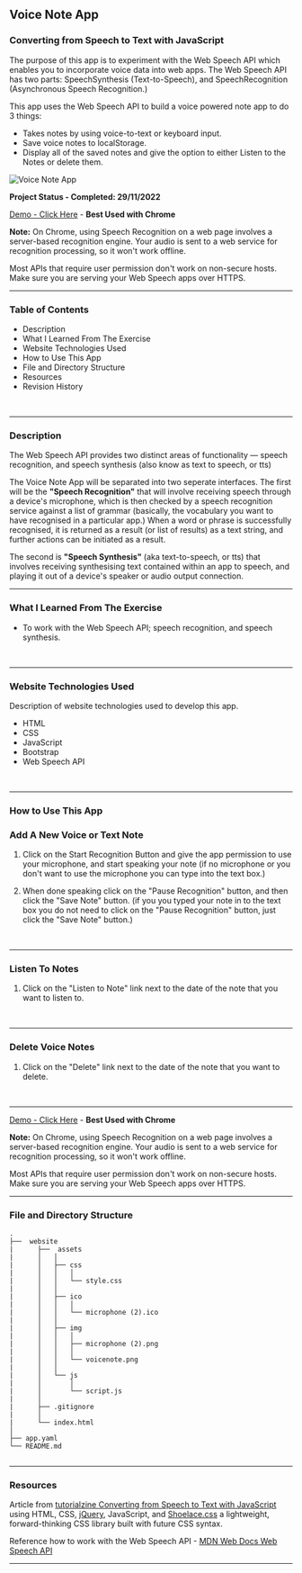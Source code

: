 ## Voice Note App
### Converting from Speech to Text with JavaScript

The purpose of this app is to experiment with the Web Speech API which enables you to incorporate voice data into web apps. The Web Speech API has two parts: SpeechSynthesis (Text-to-Speech), and SpeechRecognition (Asynchronous Speech Recognition.)

This app uses the Web Speech API to build a voice powered note app to do 3 things:

 - Takes notes by using voice-to-text or keyboard input.
 - Save voice notes to localStorage.
 - Display all of the saved notes and give the option to either Listen to the Notes or delete them.




![Voice Note App](websote/assets/img/voicenote.png)
<br>

__Project Status - Completed: 29/11/2022__

[Demo - Click Here](https://voice-note-app-369001.et.r.appspot.com/) - __Best Used with Chrome__

__Note:__ On Chrome, using Speech Recognition on a web page involves a server-based recognition engine. Your audio is sent to a web service for recognition processing, so it won't work offline.
<br>

Most APIs that require user permission don't work on non-secure hosts. Make sure you are serving your Web Speech apps over HTTPS.
<br>

----

### Table of Contents

  -  Description
  -  What I Learned From The Exercise
  -  Website Technologies Used
  -  How to Use This App
  -  File and Directory Structure
  -  Resources
  -  Revision History  
<br>

----


### Description

The Web Speech API provides two distinct areas of functionality — speech recognition, and speech synthesis (also know as text to speech, or tts) 

The Voice Note App will be separated into two seperate interfaces. The first will be the __"Speech Recognition"__ that will involve receiving speech through a device's microphone, which is then checked by a speech recognition service against a list of grammar (basically, the vocabulary you want to have recognised in a particular app.) When a word or phrase is successfully recognised, it is returned as a result (or list of results) as a text string, and further actions can be initiated as a result.

The second is __"Speech Synthesis"__ (aka text-to-speech, or tts) that involves receiving synthesising text contained within an app to speech, and playing it out of a device's speaker or audio output connection.
<br>


----


### What I Learned From The Exercise
- To work with the Web Speech API; speech recognition, and speech synthesis.
<br>

----


### Website Technologies Used

Description of website technologies used to develop this app.

- HTML
- CSS
- JavaScript
- Bootstrap
- Web Speech API
<br>

----


### How to Use This App

### Add A New Voice or Text Note
1. ​Click on the Start Recognition Button and give the app permission to use your microphone, and start speaking your note (if no microphone or you don't want to use the microphone you can type into the text box.)

2. ​When done speaking click on the "Pause Recognition" button, and then click the "Save Note" button. (if you you typed your note in to the text box you do not need to click on the "Pause Recognition" button, just click the "Save Note" button.) 
<br>

----

### Listen To Notes
1. Click on the "Listen to Note" link next to the date of the note that you want to listen to.
<br>

----

### Delete Voice Notes
1. Click on the "Delete" link next to the date of the note that you want to delete.
<br>

----


[Demo - Click Here](https://voice-note-app-369001.et.r.appspot.com/l) - __Best Used with Chrome__

__Note:__ On Chrome, using Speech Recognition on a web page involves a server-based recognition engine. Your audio is sent to a web service for recognition processing, so it won't work offline.
<br>

Most APIs that require user permission don't work on non-secure hosts. Make sure you are serving your Web Speech apps over HTTPS.
<br>


----

### File and Directory Structure

```
.
├──  website
|      ├──  assets
|      │   │
|      │   ├── css
|      │   │   │
|      │   │   └── style.css
|      │   │
|      │   ├── ico
|      │   │   │
|      │   │   └── microphone (2).ico
|      │   │
|      │   ├── img
|      │   │   │
|      │   │   ├── microphone (2).png
|      │   │   │
|      │   │   └── voicenote.png
|      │   │
|      │   └── js
|      │       │
|      │       └── script.js
|      │ 
|      ├── .gitignore
|      │
|      └── index.html
│
├── app.yaml
└── README.md     
       
```

----


### Resources

Article from [tutorialzine Converting from Speech to Text with JavaScript](https://tutorialzine.com/2017/08/converting-from-speech-to-text-with-javascript) using HTML, CSS, [jQuery](https://jquery.com/), JavaScript, and [Shoelace.css](https://shoelace.style/index.html) a lightweight, forward-thinking CSS library built with future CSS syntax.
 
Reference how to work with the Web Speech API - [MDN Web Docs Web Speech API](https://developer.mozilla.org/en-US/docs/Web/API/Web_Speech_API)
<br>

----
